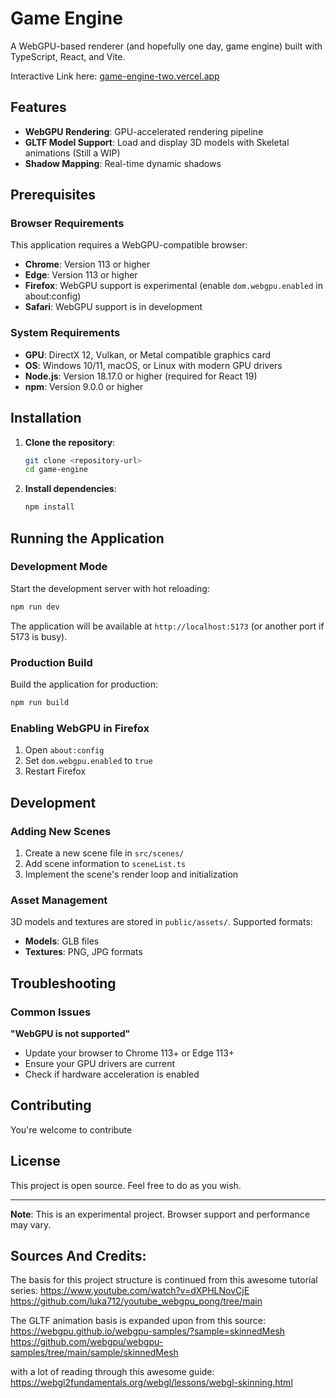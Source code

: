 # Game Engine

A WebGPU-based renderer (and hopefully one day, game engine) built with TypeScript, React, and Vite.

Interactive Link here: [game-engine-two.vercel.app](game-engine-two.vercel.app)

## Features

- **WebGPU Rendering**: GPU-accelerated rendering pipeline
- **GLTF Model Support**: Load and display 3D models with Skeletal animations (Still a WIP)
- **Shadow Mapping**: Real-time dynamic shadows

## Prerequisites

### Browser Requirements

This application requires a WebGPU-compatible browser:

- **Chrome**: Version 113 or higher
- **Edge**: Version 113 or higher
- **Firefox**: WebGPU support is experimental (enable `dom.webgpu.enabled` in about:config)
- **Safari**: WebGPU support is in development

### System Requirements

- **GPU**: DirectX 12, Vulkan, or Metal compatible graphics card
- **OS**: Windows 10/11, macOS, or Linux with modern GPU drivers
- **Node.js**: Version 18.17.0 or higher (required for React 19)
- **npm**: Version 9.0.0 or higher

## Installation

1. **Clone the repository**:
   ```bash
   git clone <repository-url>
   cd game-engine
   ```

2. **Install dependencies**:
   ```bash
   npm install
   ```

## Running the Application

### Development Mode

Start the development server with hot reloading:

```bash
npm run dev
```

The application will be available at `http://localhost:5173` (or another port if 5173 is busy).

### Production Build

Build the application for production:

```bash
npm run build
```

### Enabling WebGPU in Firefox

1. Open `about:config`
2. Set `dom.webgpu.enabled` to `true`
3. Restart Firefox

## Development

### Adding New Scenes

1. Create a new scene file in `src/scenes/`
2. Add scene information to `sceneList.ts`
3. Implement the scene's render loop and initialization

### Asset Management

3D models and textures are stored in `public/assets/`. Supported formats:
- **Models**: GLB files
- **Textures**: PNG, JPG formats

## Troubleshooting

### Common Issues

**"WebGPU is not supported"**
- Update your browser to Chrome 113+ or Edge 113+
- Ensure your GPU drivers are current
- Check if hardware acceleration is enabled

## Contributing

You're welcome to contribute

## License

This project is open source. Feel free to do as you wish.

---

**Note**: This is an experimental project. Browser support and performance may vary.

## Sources And Credits: 
The basis for this project structure is continued from this awesome tutorial series:
https://www.youtube.com/watch?v=dXPHLNovCjE
https://github.com/luka712/youtube_webgpu_pong/tree/main

The GLTF animation basis is expanded upon from this source:
https://webgpu.github.io/webgpu-samples/?sample=skinnedMesh
https://github.com/webgpu/webgpu-samples/tree/main/sample/skinnedMesh

with a lot of reading through this awesome guide:
https://webgl2fundamentals.org/webgl/lessons/webgl-skinning.html

